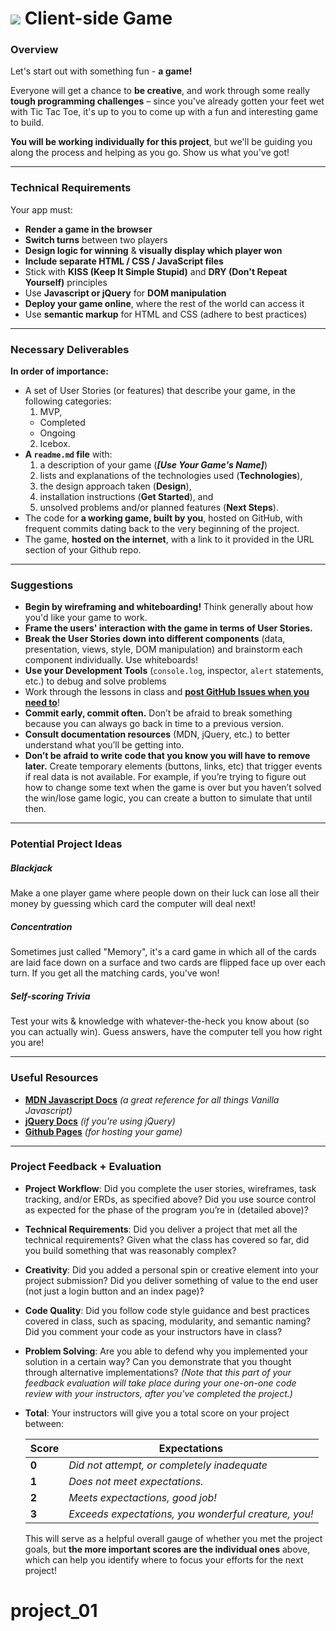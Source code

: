# ![](../../resources/assets/ga-icon-small.png) Client-side Game

### Overview

Let's start out with something fun - **a game!**

Everyone will get a chance to **be creative**, and work through some really 
**tough programming challenges** – since you've already gotten your feet wet 
with Tic Tac Toe, it's up to you to come up with a fun and interesting game 
to build.

**You will be working individually for this project**, but we'll be guiding 
you along the process and helping as you go. Show us what you've got!

---

### Technical Requirements

Your app must:

- **Render a game in the browser**
- **Switch turns** between two players
- **Design logic for winning** & **visually display which player won**
- **Include separate HTML / CSS / JavaScript files**
- Stick with **KISS (Keep It Simple Stupid)** and 
  **DRY (Don't Repeat Yourself)** principles
- Use **Javascript or jQuery** for **DOM manipulation**
- **Deploy your game online**, where the rest of the world can access it
- Use **semantic markup** for HTML and CSS (adhere to best practices)

---

### Necessary Deliverables

**In order of importance:**

- A set of User Stories (or features) that describe your game, in the following
  categories:
  1. MVP,
    - Completed
    - Ongoing
  2. Icebox.
- **A ``readme.md`` file** with:
  1. a description of your game (***[Use Your Game's Name]***)
  2. lists and explanations of the technologies used (**Technologies**),
  3. the design approach taken (**Design**), 
  4. installation instructions (**Get Started**), and 
  5. unsolved problems and/or planned features (**Next Steps**).
- The code for **a working game, built by you**, hosted on GitHub,
  with frequent commits dating back to the very beginning of the project.
- The game, **hosted on the internet**, with a link to it provided in the URL 
  section of your Github repo.

---

### Suggestions

- **Begin by wireframing and whiteboarding!** Think generally about how you'd
  like your game to work.
- **Frame the users' interaction with the game in terms of User Stories.**
- **Break the User Stories down into different components** (data, 
  presentation, views, style, DOM manipulation) and brainstorm each component 
  individually. Use whiteboards!
- **Use your Development Tools** (`console.log`, inspector, `alert` statements, 
  etc.) to debug and solve problems
- Work through the lessons in class and 
  **[post GitHub Issues when you need to](../project_issues_protocol)**!
- **Commit early, commit often.** Don’t be afraid to break something because 
  you can always go back in time to a previous version.
- **Consult documentation resources** (MDN, jQuery, etc.) to better understand 
  what you’ll be getting into.
- **Don’t be afraid to write code that you know you will have to remove later.**
  Create temporary elements (buttons, links, etc) that trigger events if real 
  data is not available. For example, if you’re trying to figure out how to 
  change some text when the game is over but you haven’t solved the win/lose 
  game logic, you can create a button to simulate that until then.

---

### Potential Project Ideas

##### Blackjack

Make a one player game where people down on their luck can lose all their money 
by guessing which card the computer will deal next!

##### Concentration

Sometimes just called "Memory", it's a card game in which all of the cards are 
laid face down on a surface and two cards are flipped face up over each turn. 
If you get all the matching cards, you've won!

##### Self-scoring Trivia

Test your wits & knowledge with whatever-the-heck you know about (so you can 
actually win). Guess answers, have the computer tell you how right you are!

---

### Useful Resources

- **[MDN Javascript Docs](https://developer.mozilla.org/en-US/docs/Web/JavaScript)** 
  _(a great reference for all things Vanilla Javascript)_
- **[jQuery Docs](http://api.jquery.com)** _(if you're using jQuery)_
- **[Github Pages](https://pages.github.com)** _(for hosting your game)_

---

### Project Feedback + Evaluation

- **Project Workflow**: Did you complete the user stories, wireframes, task 
  tracking, and/or ERDs, as specified above? Did you use source control as 
  expected for the phase of the program you’re in (detailed above)?
- **Technical Requirements**: Did you deliver a project that met all the 
  technical requirements? Given what the class has covered so far, did you 
  build something that was reasonably complex?
- **Creativity**: Did you added a personal spin or creative element into your 
  project submission? Did you deliver something of value to the end user (not 
  just a login button and an index page)?
- **Code Quality**: Did you follow code style guidance and best practices 
  covered in class, such as spacing, modularity, and semantic naming? Did you 
  comment your code as your instructors have in class?
- **Problem Solving**: Are you able to defend why you implemented your solution 
  in a certain way? Can you demonstrate that you thought through alternative 
  implementations? _(Note that this part of your feedback evaluation will take 
  place during your one-on-one code review with your instructors, after you've 
  completed the project.)_
- **Total**: Your instructors will give you a total score on your project 
  between:

    Score | Expectations
    ----- | ------------
    **0** | _Did not attempt, or completely inadequate_
    **1** | _Does not meet expectations._
    **2** | _Meets expectactions, good job!_
    **3** | _Exceeds expectations, you wonderful creature, you!_

  This will serve as a helpful overall gauge of whether you met the project 
  goals, but __the more important scores are the individual ones__ above, 
  which can help you identify where to focus your efforts for the next project!
	
# project_01
